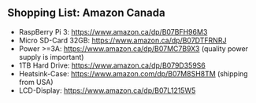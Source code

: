 ## Shopping List: Amazon Canada

* RaspBerry Pi 3: https://www.amazon.ca/dp/B07BFH96M3
* Micro SD-Card 32GB: https://www.amazon.ca/dp/B07DTFRNRJ
* Power >=3A: https://www.amazon.ca/dp/B07MC7B9X3 (quality power supply is important)
* 1TB Hard Drive: https://www.amazon.ca/dp/B079D359S6
* Heatsink-Case: https://www.amazon.com/dp/B07M8SH8TM (shipping from USA)
* LCD-Display: https://www.amazon.ca/dp/B07L1215W5